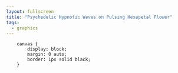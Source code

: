 ```yaml
---
layout: fullscreen
title: "Psychedelic Hypnotic Waves on Pulsing Hexapetal Flower"
tags:
  - graphics
---
```


        canvas {
            display: block;
            margin: 0 auto;
            border: 1px solid black;
        }
<canvas id="psychedelicCanvas" width="700" height="700"></canvas>

<script>
const canvas = document.getElementById('psychedelicCanvas');
const ctx = canvas.getContext('2d');

const w = canvas.width, h = canvas.height;
const cx = w / 2, cy = h / 2;

const petals = 6;  // symmetry
const nRipples = 7;
const t0 = Date.now();

function hsl(a, s, l, apha=1) {
  return `hsla(${a},${s}%,${l}%,${apha})`;
}

// Draw a single flower petal with waves
function drawPetal(angle, pulse, t) {
  const steps = 240;
  ctx.save();
  ctx.rotate(angle);

  ctx.beginPath();
  for (let i = 0; i <= steps; ++i) {
    const theta = Math.PI * i/steps;
    // Main shape radius curve for flower
    let base = 130 + 32*Math.sin(theta) - 7*Math.sin(4*theta);
    // Modulate petal width with pulse
    let petalWidth = 115 + 25 * Math.sin(theta + pulse);
    // Hypnotic wave: nested sine + ripple + time
    let ripple = 0;
    for (let k=1; k <= nRipples; ++k) {
      ripple += (9/k) * Math.sin(
        k*theta*2 + 
        k*0.7*Math.sin(1.7*t + k) + 
        2*pulse + k
      );
    }
    const totalR = base + ripple + 11*Math.sin(5*theta + t/3);

    // Warped polar flower
    const x = Math.cos(theta-Math.PI/2) * (totalR)
             + Math.cos(theta) * petalWidth * 0.03;
    const y = Math.sin(theta-Math.PI/2) * (totalR)
             + Math.sin(theta) * petalWidth * 0.12;
    if (i === 0) ctx.moveTo(x, y);
    else ctx.lineTo(x, y);
  }
  ctx.closePath();

  // Color: iridescent shifting along petal
  const hue = ((angle/(2*Math.PI)) * 360 + 200 + 32*pulse) % 360;
  const light = 55 + 25*Math.sin(2*pulse+Math.sin(t)+angle);
  ctx.strokeStyle = hsl(hue, 98, light, 0.85);
  ctx.shadowBlur = 16; ctx.shadowColor = hsl(hue,100,84);

  ctx.lineWidth = 3.2 + 2.2*Math.abs(Math.sin(pulse * 1.8));
  ctx.stroke();
  ctx.shadowBlur = 0;
  ctx.restore();
}

function drawWavefield(t) {
  // Animate a swirling plasma-like background
  const image = ctx.createImageData(w, h);
  const data = image.data;
  const c1 = [25, 14, 80], c2 = [250, 239, 37];

  for (let y = 0; y < h; y += 2) {
    for (let x = 0; x < w; x += 2) {
      // Normalize to center [-1,1]
      const nx = (x-cx) / (w/2), ny = (y-cy) / (h/2);
      const r = Math.sqrt(nx*nx + ny*ny);
      const a = Math.atan2(ny, nx);

      // Wavy field with swirling motion
      const val = 0.4 * Math.sin(9*r - 3*a + t) +
                  0.5 * Math.cos(14*r*r + a*5 + t * 0.71) +
                  0.19 * Math.sin(12*a + t*1.5 + r*11);
      // Map to [0,1]
      const f = (val + 1.5) / 3;

      // Color lerp between two colors
      const R = c1[0] + (c2[0] - c1[0]) * f;
      const G = c1[1] + (c2[1] - c1[1]) * f;
      const B = c1[2] + (c2[2] - c1[2]) * f;
      // Draw as 2x2 "pixel" for speed
      for (let dy=0; dy<2; ++dy) for (let dx=0; dx<2; ++dx) {
        const idx = 4*((y+dy)*w+(x+dx));
        data[idx] = R;
        data[idx+1] = G;
        data[idx+2] = B;
        data[idx+3] = 250;
      }
    }
  }

  ctx.putImageData(image,0,0);
}

function draw(t) {
  ctx.save();
  drawWavefield(t);

  // Slight zoom pulsing and rotation
  const pulse = 0.5 + 0.5 * Math.sin(t/2.5);
  ctx.translate(cx, cy);
  ctx.scale(1 + 0.07*pulse, 1 + 0.07*pulse);
  ctx.rotate(0.18 * Math.sin(t/1.4));

  // Draw overlapping rotating hypnotic petals
  for (let i = 0; i < petals; ++i) {
    const angle = ((2 * Math.PI) / petals) * i + 0.16 * Math.sin(t/1.7 + i);
    drawPetal(angle, pulse + 0.18*i + 0.5*Math.sin(3*t + i), t);
  }
  ctx.restore();

  // Overlay radiating pulse lines for more vibe
  ctx.save();
  ctx.translate(cx, cy);
  ctx.globalAlpha = 0.33+0.13*Math.sin(t*1.5);

  for (let i = 0; i < 40; ++i) {
    const a = (2*Math.PI)*i/40 + 0.4*Math.sin(t + i);
    ctx.save();
    ctx.rotate(a);
    ctx.strokeStyle = hsl(190 + 120*Math.sin(t+a), 80, 60+25*Math.sin(a-t), 0.34);
    ctx.beginPath();
    const r1 = 170 + 60*Math.sin(t+a*2);
    const r2 = 310 + 40*Math.cos(t*0.7 - a*2);
    ctx.moveTo(r1, 0);
    ctx.lineTo(r2, 0);
    ctx.lineWidth = 1.3 + 0.8*Math.abs(Math.cos(a*3+t));
    ctx.stroke();
    ctx.restore();
  }
  ctx.restore();
}

function animate() {
  const t = (Date.now() - t0) / 900;
  draw(t);
  requestAnimationFrame(animate);
}

animate();
</script>
